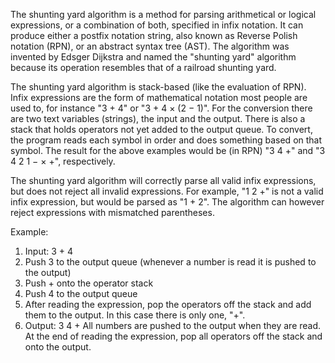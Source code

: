 The shunting yard algorithm is a method for parsing arithmetical or logical expressions, or a combination of both, specified in infix notation. It can produce either a postfix notation string, also known as Reverse Polish notation (RPN), or an abstract syntax tree (AST). The algorithm was invented by Edsger Dijkstra and named the "shunting yard" algorithm because its operation resembles that of a railroad shunting yard. 

The shunting yard algorithm is stack-based (like the evaluation of RPN). Infix expressions are the form of mathematical notation most people are used to, for instance "3 + 4" or "3 + 4 × (2 − 1)". For the conversion there are two text variables (strings), the input and the output. There is also a stack that holds operators not yet added to the output queue. To convert, the program reads each symbol in order and does something based on that symbol. The result for the above examples would be (in RPN) "3 4 +" and "3 4 2 1 − × +", respectively.

The shunting yard algorithm will correctly parse all valid infix expressions, but does not reject all invalid expressions. For example, "1 2 +" is not a valid infix expression, but would be parsed as "1 + 2". The algorithm can however reject expressions with mismatched parentheses.

Example:
  1. Input: 3 + 4
  2. Push 3 to the output queue (whenever a number is read it is pushed to the output)
  3. Push +  onto the operator stack
  4. Push 4 to the output queue
  5. After reading the expression, pop the operators off the stack and add them to the output.
      In this case there is only one, "+".
  6. Output: 3 4 +
All numbers are pushed to the output when they are read.
At the end of reading the expression, pop all operators off the stack and onto the output.
